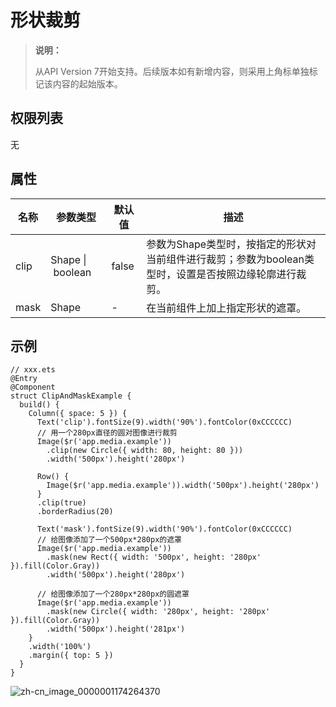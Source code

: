 # 形状裁剪

> **说明：**
>
> 从API Version 7开始支持。后续版本如有新增内容，则采用上角标单独标记该内容的起始版本。


## 权限列表

无


## 属性


| 名称 | 参数类型 | 默认值 | 描述 | 
| -------- | -------- | -------- | -------- |
| clip | Shape&nbsp;\|&nbsp;boolean | false | 参数为Shape类型时，按指定的形状对当前组件进行裁剪；参数为boolean类型时，设置是否按照边缘轮廓进行裁剪。 | 
| mask | Shape | - | 在当前组件上加上指定形状的遮罩。 | 


## 示例

```
// xxx.ets
@Entry
@Component
struct ClipAndMaskExample {
  build() {
    Column({ space: 5 }) {
      Text('clip').fontSize(9).width('90%').fontColor(0xCCCCCC)
      // 用一个280px直径的圆对图像进行裁剪
      Image($r('app.media.example'))
        .clip(new Circle({ width: 80, height: 80 }))
        .width('500px').height('280px')

      Row() {
        Image($r('app.media.example')).width('500px').height('280px')
      }
      .clip(true)
      .borderRadius(20)

      Text('mask').fontSize(9).width('90%').fontColor(0xCCCCCC)
      // 给图像添加了一个500px*280px的遮罩
      Image($r('app.media.example'))
        .mask(new Rect({ width: '500px', height: '280px' }).fill(Color.Gray))
        .width('500px').height('280px')

      // 给图像添加了一个280px*280px的圆遮罩
      Image($r('app.media.example'))
        .mask(new Circle({ width: '280px', height: '280px' }).fill(Color.Gray))
        .width('500px').height('281px')
    }
    .width('100%')
    .margin({ top: 5 })
  }
}
```

![zh-cn_image_0000001174264370](figures/zh-cn_image_0000001174264370.png)
